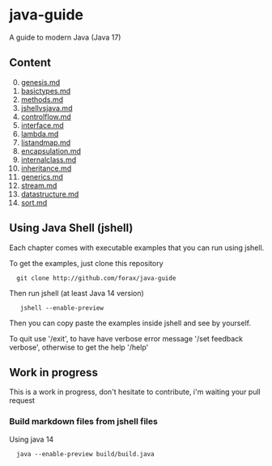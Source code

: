 # java-guide
A guide to modern Java (Java 17)

## Content

0. [genesis.md](guide/chapter00-genesis.md)
1. [basictypes.md](guide/chapter01-basictypes.md)
2. [methods.md](guide/chapter02-methods.md)
3. [jshellvsjava.md](guide/chapter03-jshellvsjava.md)
4. [controlflow.md](guide/chapter04-controlflow.md)
5. [interface.md](guide/chapter05-interface.md)
6. [lambda.md](guide/chapter06-lambda.md)
7. [listandmap.md](guide/chapter07-listandmap.md)
8. [encapsulation.md](guide/chapter09-encapsulation.md)
9. [internalclass.md](guide/chapter10-internalclass.md)
10. [inheritance.md](guide/chapter12-inheritance.md)
11. [generics.md](guide/chapter15-generics.md)
12. [stream.md](guide/chapter18-stream.md)
13. [datastructure.md](guide/chapter20-datastructure.md)
14. [sort.md](guide/chapter21-sort.md)


## Using Java Shell (jshell)

Each chapter comes with executable examples that you can run using jshell.

To get the examples, just clone this repository
```
  git clone http://github.com/forax/java-guide
```

Then run jshell (at least Java 14 version)
```
   jshell --enable-preview
```

Then you can copy paste the examples inside jshell and see by yourself.

To quit use '/exit', to have have verbose error message '/set feedback verbose', otherwise to get the help '/help'


## Work in progress

This is a work in progress, don't hesitate to contribute, i'm waiting your pull request


### Build markdown files from jshell files

Using java 14
```
  java --enable-preview build/build.java
```

